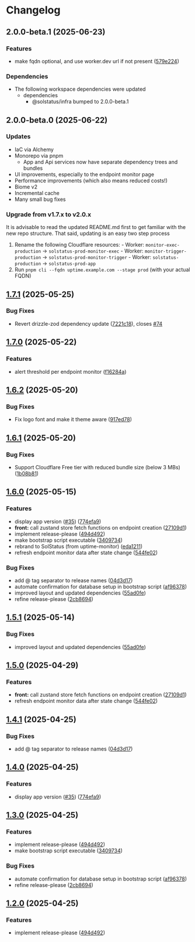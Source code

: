 # Changelog

## 2.0.0-beta.1 (2025-06-23)

### Features

* make fqdn optional, and use worker.dev url if not present ([579e224](https://github.com/unibeck/solstatus/commit/579e224926fa6b77d9f01d82e196d37803d47e7f))

### Dependencies

* The following workspace dependencies were updated
  * dependencies
    * @solstatus/infra bumped to 2.0.0-beta.1

## 2.0.0-beta.0 (2025-06-22)

### Updates

* IaC via Alchemy
* Monorepo via pnpm
  * App and Api services now have separate dependency trees and bundles
* UI improvements, especially to the endpoint monitor page
* Performance improvements (which also means reduced costs!)
* Biome v2
* Incremental cache
* Many small bug fixes

### Upgrade from v1.7.x to v2.0.x

It is advisable to read the updated README.md first to get familiar with the new repo structure. That said, updating is an easy two step process

1) Rename the following Cloudflare resources:
        - Worker: `monitor-exec-production` -> `solstatus-prod-monitor-exec`
        - Worker: `monitor-trigger-production` -> `solstatus-prod-monitor-trigger`
        - Worker: `solstatus-production` -> `solstatus-prod-app`
2) Run `pnpm cli --fqdn uptime.example.com --stage prod` (with your actual FQDN)

## [1.7.1](https://github.com/unibeck/solstatus/compare/solstatus@v1.7.0...solstatus@v1.7.1) (2025-05-25)


### Bug Fixes

* Revert drizzle-zod dependency update ([7221c18](https://github.com/unibeck/solstatus/commit/7221c183dcb427d1799f8dc63175aef2baa4a8cb)), closes [#74](https://github.com/unibeck/solstatus/issues/74)

## [1.7.0](https://github.com/unibeck/solstatus/compare/solstatus@v1.6.2...solstatus@v1.7.0) (2025-05-22)


### Features

* alert threshold per endpoint monitor ([f16284a](https://github.com/unibeck/solstatus/commit/f16284a7bbd3e803f21fbf6e0ea4d9e01e9422fc))

## [1.6.2](https://github.com/unibeck/solstatus/compare/solstatus@v1.6.1...solstatus@v1.6.2) (2025-05-20)


### Bug Fixes

* Fix logo font and make it theme aware ([917ed78](https://github.com/unibeck/solstatus/commit/917ed789ba69c253503c2030f5b0b211aa7dc7aa))

## [1.6.1](https://github.com/unibeck/solstatus/compare/solstatus@v1.6.0...solstatus@v1.6.1) (2025-05-20)


### Bug Fixes

* Support Cloudflare Free tier with reduced bundle size (below 3 MBs) ([1b08b81](https://github.com/unibeck/solstatus/commit/1b08b8191f84e0c6491204b544af8c610c13c325))

## [1.6.0](https://github.com/unibeck/uptime-monitor/compare/solstatus@v1.5.1...solstatus@v1.6.0) (2025-05-15)


### Features

* display app version ([#35](https://github.com/unibeck/uptime-monitor/issues/35)) ([774efa9](https://github.com/unibeck/uptime-monitor/commit/774efa9bab2eac9bec64a51a2e42e3737c7d9456))
* **front:** call zustand store fetch functions on endpoint creation ([27109d1](https://github.com/unibeck/uptime-monitor/commit/27109d17ea55a24bbfcad72c3e3456406023cb42))
* implement release-please ([494d492](https://github.com/unibeck/uptime-monitor/commit/494d4923eced1f18e9923ceebfa4ee33d2c4dd7e))
* make bootstrap script executable ([3409734](https://github.com/unibeck/uptime-monitor/commit/3409734b78c0bea060497b239055722c0fd4ed2b))
* rebrand to SolStatus (from uptime-monitor) ([eda1211](https://github.com/unibeck/uptime-monitor/commit/eda121135a43fe8fffa5cd08e01083dfed1d7a6a))
* refresh endpoint monitor data after state change ([544fe02](https://github.com/unibeck/uptime-monitor/commit/544fe02ea2fb3349ca16c7e9f37335a31a582054))


### Bug Fixes

* add @ tag separator to release names ([04d3d17](https://github.com/unibeck/uptime-monitor/commit/04d3d17d5f961d21c67b754bc5a6e1404456c4c3))
* automate confirmation for database setup in bootstrap script ([af96378](https://github.com/unibeck/uptime-monitor/commit/af963782dc3b8675a770f46b95e1dab1a4443b91))
* improved layout and updated dependencies ([55ad0fe](https://github.com/unibeck/uptime-monitor/commit/55ad0fe3842620bd45116aa91225224ceeb8d34c))
* refine release-please ([2cb8694](https://github.com/unibeck/uptime-monitor/commit/2cb869470c2211ac5c7a6fc511d4ce5965fad129))

## [1.5.1](https://github.com/unibeck/solstatus/compare/solstatus@v1.5.0...solstatus@v1.5.1) (2025-05-14)


### Bug Fixes

* improved layout and updated dependencies ([55ad0fe](https://github.com/unibeck/solstatus/commit/55ad0fe3842620bd45116aa91225224ceeb8d34c))

## [1.5.0](https://github.com/unibeck/solstatus/compare/solstatus@v1.4.1...solstatus@v1.5.0) (2025-04-29)


### Features

* **front:** call zustand store fetch functions on endpoint creation ([27109d1](https://github.com/unibeck/solstatus/commit/27109d17ea55a24bbfcad72c3e3456406023cb42))
* refresh endpoint monitor data after state change ([544fe02](https://github.com/unibeck/solstatus/commit/544fe02ea2fb3349ca16c7e9f37335a31a582054))

## [1.4.1](https://github.com/unibeck/solstatus/compare/solstatus-v1.4.0...solstatus@v1.4.1) (2025-04-25)


### Bug Fixes

* add @ tag separator to release names ([04d3d17](https://github.com/unibeck/solstatus/commit/04d3d17d5f961d21c67b754bc5a6e1404456c4c3))

## [1.4.0](https://github.com/unibeck/solstatus/compare/solstatus-v1.3.0...solstatus-v1.4.0) (2025-04-25)


### Features

* display app version ([#35](https://github.com/unibeck/solstatus/issues/35)) ([774efa9](https://github.com/unibeck/solstatus/commit/774efa9bab2eac9bec64a51a2e42e3737c7d9456))

## [1.3.0](https://github.com/unibeck/solstatus/compare/solstatus-v1.2.0...solstatus-v1.3.0) (2025-04-25)


### Features

* implement release-please ([494d492](https://github.com/unibeck/solstatus/commit/494d4923eced1f18e9923ceebfa4ee33d2c4dd7e))
* make bootstrap script executable ([3409734](https://github.com/unibeck/solstatus/commit/3409734b78c0bea060497b239055722c0fd4ed2b))


### Bug Fixes

* automate confirmation for database setup in bootstrap script ([af96378](https://github.com/unibeck/solstatus/commit/af963782dc3b8675a770f46b95e1dab1a4443b91))
* refine release-please ([2cb8694](https://github.com/unibeck/solstatus/commit/2cb869470c2211ac5c7a6fc511d4ce5965fad129))

## [1.2.0](https://github.com/unibeck/solstatus/compare/v1.1.1...v1.2.0) (2025-04-25)


### Features

* implement release-please ([494d492](https://github.com/unibeck/solstatus/commit/494d4923eced1f18e9923ceebfa4ee33d2c4dd7e))
